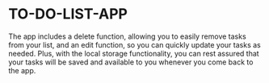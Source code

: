 # TO-DO-LIST-APP
The app includes a delete function, allowing you to easily remove tasks from your list, and an edit function, so you can quickly update your tasks as needed. Plus, with the local storage functionality, you can rest assured that your tasks will be saved and available to you whenever you come back to the app.

